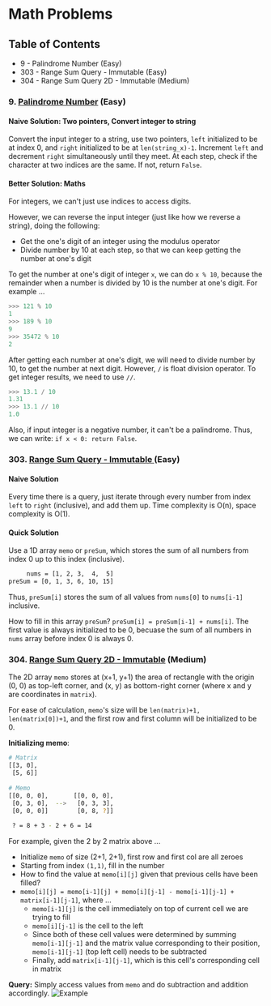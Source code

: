 # Math Problems

## Table of Contents

- 9 - Palindrome Number (Easy)
- 303 - Range Sum Query - Immutable (Easy)
- 304 - Range Sum Query 2D - Immutable (Medium)

### 9. [Palindrome Number](https://leetcode.com/problems/palindrome-number/description/) (Easy)
#### Naive Solution: Two pointers, Convert integer to string
Convert the input integer to a string, use two pointers, `left` initialized to be at index 0, 
and `right` initialized to be at `len(string_x)-1`.
Increment `left` and decrement `right` simultaneously until they meet. At each step, check if the
character at two indices are the same. If not, return `False`.

#### Better Solution: Maths
For integers, we can't just use indices to access digits.

However, we can reverse the input integer (just like how we reverse a string), doing the following:
- Get the one's digit of an integer using the modulus operator
- Divide number by 10 at each step, so that we can keep getting the number at one's digit

To get the number at one's digit of integer `x`, we can do `x % 10`, because the remainder when a number is divided by 10
is the number at one's digit. For example ...
```python
>>> 121 % 10
1
>>> 189 % 10
9
>>> 35472 % 10
2
```

After getting each number at one's digit, we will need to divide number by 10, to get the number at next digit.
However, `/` is float division operator. To get integer results, we need to use `//`.
```python
>>> 13.1 / 10
1.31
>>> 13.1 // 10
1.0
```

Also, if input integer is a negative number, it can't be a palindrome. Thus, we can write: `if x < 0: return False`.

### 303. [Range Sum Query - Immutable ](https://leetcode.com/problems/range-sum-query-immutable/description/)(Easy)

#### Naive Solution
Every time there is a query, just iterate through every number from index `left` to `right` (inclusive), and add them up.
Time complexity is O(n), space complexity is O(1).

#### Quick Solution
Use a 1D array `memo` or `preSum`, which stores the sum of all numbers from index 0 up to this index (inclusive).
```bash
     nums = [1, 2, 3,  4,  5]
preSum = [0, 1, 3, 6, 10, 15]
```
Thus, `preSum[i]` stores the sum of all values from `nums[0]` to `nums[i-1]` inclusive.

How to fill in this array `preSum`? `preSum[i] = preSum[i-1] + nums[i]`. The first value is always initialized to be 0, becuase
the sum of all numbers in `nums` array before index 0 is always 0.

### 304. [Range Sum Query 2D - Immutable](https://leetcode.com/problems/range-sum-query-2d-immutable/description/) (Medium)
The 2D array `memo` stores at (x+1, y+1) the area of rectangle with the origin (0, 0) as top-left corner, and (x, y) as bottom-right
corner (where x and y are coordinates in `matrix`).

For ease of calculation, `memo`'s size will be `len(matrix)+1, len(matrix[0])+1`, and the first row and first column 
will be initialized to be 0.

**Initializing memo**:
```bash
# Matrix
[[3, 0],
 [5, 6]]
 
# Memo
[[0, 0, 0],       [[0, 0, 0],
 [0, 3, 0],  -->   [0, 3, 3],  
 [0, 0, 0]]        [0, 8, ?]]
 
 ? = 8 + 3 - 2 + 6 = 14
```
For example, given the 2 by 2 matrix above ...
- Initialize `memo` of size (2+1, 2+1), first row and first col are all zeroes
- Starting from index `(1,1)`, fill in the number
- How to find the value at `memo[i][j]` given that previous cells have been filled?
- `memo[i][j] = memo[i-1][j] + memo[i][j-1] - memo[i-1][j-1] + matrix[i-1][j-1]`, where ...
  - `memo[i-1][j]` is the cell immediately on top of current cell we are trying to fill
  - `memo[i][j-1]` is the cell to the left
  - Since both of these cell values were determined by summing `memo[i-1][j-1]` and the matrix value corresponding to their position, `memo[i-1][j-1]` (top left cell) needs to be subtracted
  - Finally, add `matrix[i-1][j-1]`, which is this cell's corresponding cell in matrix

**Query:**
Simply access values from `memo` and do subtraction and addition accordingly.
![Example](https://labuladong.github.io/algo/images/%E5%89%8D%E7%BC%80%E5%92%8C/5.jpeg)


